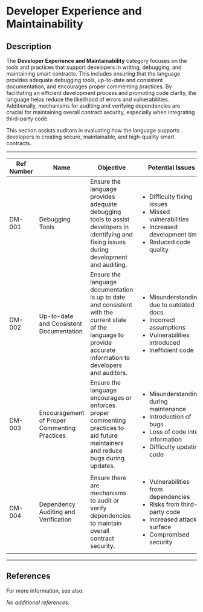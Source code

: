 # Developer Experience and Maintainability

## Description

The **Developer Experience and Maintainability** category focuses on the tools and practices that support developers in writing, debugging, and maintaining smart contracts. This includes ensuring that the language provides adequate debugging tools, up-to-date and consistent documentation, and encourages proper commenting practices. By facilitating an efficient development process and promoting code clarity, the language helps reduce the likelihood of errors and vulnerabilities. Additionally, mechanisms for auditing and verifying dependencies are crucial for maintaining overall contract security, especially when integrating third-party code.

This section assists auditors in evaluating how the language supports developers in creating secure, maintainable, and high-quality smart contracts.

---

| Ref Number | Name                                       | Objective                                                                                                                                               | Potential Issues                                                                                                                                       |
|------------|--------------------------------------------|---------------------------------------------------------------------------------------------------------------------------------------------------------|--------------------------------------------------------------------------------------------------------------------------------------------------------|
| DM-001     | Debugging Tools                            | Ensure the language provides adequate debugging tools to assist developers in identifying and fixing issues during development and auditing.             | <ul><li>Difficulty fixing issues</li><li>Missed vulnerabilities</li><li>Increased development time</li><li>Reduced code quality</li></ul> |
| DM-002     | Up-to-date and Consistent Documentation    | Ensure the language documentation is up to date and consistent with the current state of the language to provide accurate information to developers and auditors. | <ul><li>Misunderstandings due to outdated docs</li><li>Incorrect assumptions</li><li>Vulnerabilities introduced</li><li>Inefficient code</li></ul> |
| DM-003     | Encouragement of Proper Commenting Practices | Ensure the language encourages or enforces proper commenting practices to aid future maintainers and reduce bugs during updates.                         | <ul><li>Misunderstandings during maintenance</li><li>Introduction of bugs</li><li>Loss of code intent information</li><li>Difficulty updating code</li></ul> |
| DM-004     | Dependency Auditing and Verification       | Ensure there are mechanisms to audit or verify dependencies to maintain overall contract security.                                                      | <ul><li>Vulnerabilities from dependencies</li><li>Risks from third-party code</li><li>Increased attack surface</li><li>Compromised security</li></ul> |

---

## References

For more information, see also:

*No additional references.*
